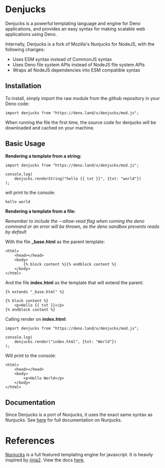 # Denjucks

Denjucks is a powerful templating language and engine for Deno applications, and provides an easy syntax for making scalable web applications using Deno.

Internally, Denjucks is a fork of Mozilla's Nunjucks for NodeJS, with the following changes:

 * Uses ESM syntax instead of CommonJS syntax
 * Uses Deno file system APIs instead of NodeJS file system APIs
 * Wraps all NodeJS dependencies into ESM compatible syntax


## Installation

To install, simply import the raw module from the github repository in your Deno code:

```
import denjucks from "https://deno.land/x/denjucks/mod.js";
```

When running the file the first time, the source code for denjucks will be downloaded and cached on your machine.


## Basic Usage

**Rendering a template from a string:**

```
import denjucks from "https://deno.land/x/denjucks/mod.js";

console.log(
	denjucks.renderString("hello {{ txt }}", {txt: "world"})
);
```

will print to the console:

```
hello world
```


**Rendering a template from a file:**

_Remember to include the --allow-read flag when running the deno command or an error will be thrown, as the deno sandbox prevents reads by default_

With the file **_base.html** as the parent template:

```
<html>
	<head></head>
	<body>
		{% block content %}{% endblock content %}
	</body>
</html>
```

And the file **index.html** as the template that will extend the parent:

```
{% extends "_base.html" %}

{% block content %}
	<p>Hello {{ txt }}</p>
{% endblock content %}
```

Calling render on **index.html**:

```
import denjucks from "https://deno.land/x/denjucks/mod.js";

console.log(
	denjucks.render("index.html", {txt: "World"})
);
```

Will print to the console:

```
<html>
	<head></head>
	<body>
		<p>Hello World</p>
	</body>
</html>
```


## Documentation

Since Denjucks is a port of Nunjucks, it uses the exact same syntax as Nunjucks. See [here](https://mozilla.github.io/nunjucks/) for full documentation on Nunjucks.


# References

[Nunjucks](https://mozilla.github.io/nunjucks/) is a full featured
templating engine for javascript. It is heavily inspired by
[jinja2](http://jinja.pocoo.org/). View the docs
[here](https://mozilla.github.io/nunjucks/).
